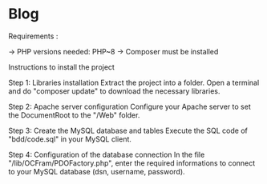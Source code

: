 # Blog
Requirements :

-> PHP versions needed: PHP~8
-> Composer must be installed

Instructions to install the project

Step 1: Libraries installation
Extract the project into a folder. Open a terminal and do  "composer update" to download the necessary libraries.

Step 2: Apache server configuration
Configure your Apache server to set the DocumentRoot to the "/Web" folder.

Step 3: Create the MySQL database and tables
Execute the SQL code of "bdd/code.sql" in your MySQL client.

Step 4: Configuration of the database connection
In the file "/lib/OCFram/PDOFactory.php", enter the required informations to connect to your MySQL database (dsn, username, password).
